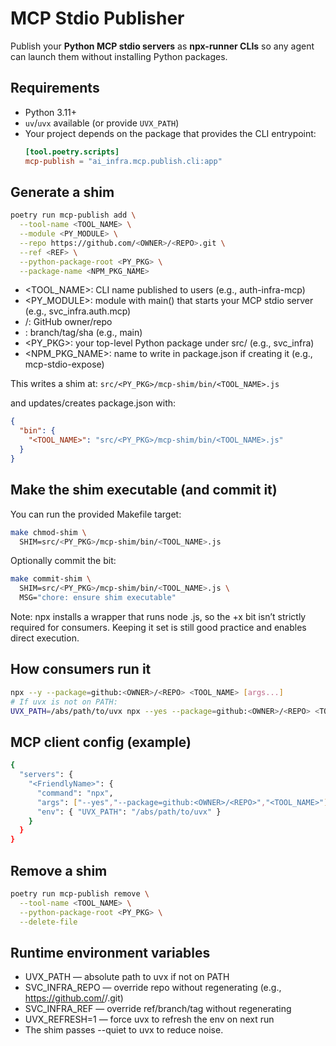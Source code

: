 # MCP Stdio Publisher

Publish your **Python MCP stdio servers** as **npx-runner CLIs** so any agent can launch them without installing Python packages.

## Requirements

- Python 3.11+
- `uv`/`uvx` available (or provide `UVX_PATH`)
- Your project depends on the package that provides the CLI entrypoint:
  ```toml
  [tool.poetry.scripts]
  mcp-publish = "ai_infra.mcp.publish.cli:app"
  
## Generate a shim

```bash
poetry run mcp-publish add \
  --tool-name <TOOL_NAME> \
  --module <PY_MODULE> \
  --repo https://github.com/<OWNER>/<REPO>.git \
  --ref <REF> \
  --python-package-root <PY_PKG> \
  --package-name <NPM_PKG_NAME>
```

* <TOOL_NAME>: CLI name published to users (e.g., auth-infra-mcp)
* <PY_MODULE>: module with main() that starts your MCP stdio server (e.g., svc_infra.auth.mcp)
* <OWNER>/<REPO>: GitHub owner/repo
* <REF>: branch/tag/sha (e.g., main)
* <PY_PKG>: your top-level Python package under src/ (e.g., svc_infra)
* <NPM_PKG_NAME>: name to write in package.json if creating it (e.g., mcp-stdio-expose)

This writes a shim at:
`src/<PY_PKG>/mcp-shim/bin/<TOOL_NAME>.js`

and updates/creates package.json with:
```json
{
  "bin": {
    "<TOOL_NAME>": "src/<PY_PKG>/mcp-shim/bin/<TOOL_NAME>.js"
  }
}
```

## Make the shim executable (and commit it)

You can run the provided Makefile target:
```bash
make chmod-shim \
  SHIM=src/<PY_PKG>/mcp-shim/bin/<TOOL_NAME>.js
```

Optionally commit the bit:
```bash
make commit-shim \
  SHIM=src/<PY_PKG>/mcp-shim/bin/<TOOL_NAME>.js \
  MSG="chore: ensure shim executable"
```

Note: npx installs a wrapper that runs node <file>.js, so the +x bit isn’t strictly required for consumers. Keeping it set is still good practice and enables direct execution.

## How consumers run it

```bash
npx --y --package=github:<OWNER>/<REPO> <TOOL_NAME> [args...]
# If uvx is not on PATH:
UVX_PATH=/abs/path/to/uvx npx --yes --package=github:<OWNER>/<REPO> <TOOL_NAME>
```

## MCP client config (example)

```bash
{
  "servers": {
    "<FriendlyName>": {
      "command": "npx",
      "args": ["--yes","--package=github:<OWNER>/<REPO>","<TOOL_NAME>"],
      "env": { "UVX_PATH": "/abs/path/to/uvx" }
    }
  }
}
```

## Remove a shim

```bash
poetry run mcp-publish remove \
  --tool-name <TOOL_NAME> \
  --python-package-root <PY_PKG> \
  --delete-file
```

## Runtime environment variables

* UVX_PATH — absolute path to uvx if not on PATH
* SVC_INFRA_REPO — override repo without regenerating (e.g., https://github.com/<OWNER>/<REPO>.git)
* SVC_INFRA_REF — override ref/branch/tag without regenerating
* UVX_REFRESH=1 — force uvx to refresh the env on next run
* The shim passes --quiet to uvx to reduce noise.